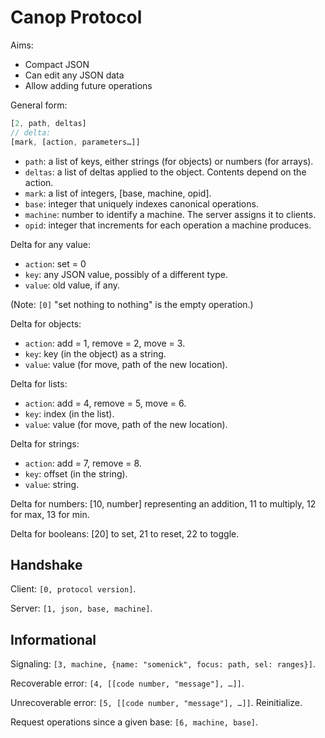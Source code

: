 # Canop Protocol

Aims:

- Compact JSON
- Can edit any JSON data
- Allow adding future operations

General form:

```js
[2, path, deltas]
// delta:
[mark, [action, parameters…]]
```

- `path`: a list of keys, either strings (for objects) or numbers (for arrays).
- `deltas`: a list of deltas applied to the object. Contents depend on the
  action.
- `mark`: a list of integers, [base, machine, opid].
- `base`: integer that uniquely indexes canonical operations.
- `machine`: number to identify a machine. The server assigns it to clients.
- `opid`: integer that increments for each operation a machine produces.

Delta for any value:

- `action`: set = 0
- `key`: any JSON value, possibly of a different type.
- `value`: old value, if any.

(Note: `[0]` "set nothing to nothing" is the empty operation.)

Delta for objects:

- `action`: add = 1, remove = 2, move = 3.
- `key`: key (in the object) as a string.
- `value`: value (for move, path of the new location).

Delta for lists:

- `action`: add = 4, remove = 5, move = 6.
- `key`: index (in the list).
- `value`: value (for move, path of the new location).

Delta for strings:

- `action`: add = 7, remove = 8.
- `key`: offset (in the string).
- `value`: string.

Delta for numbers: [10, number] representing an addition,
11 to multiply, 12 for max, 13 for min.

Delta for booleans: [20] to set, 21 to reset, 22 to toggle.

## Handshake

Client: `[0, protocol version]`.

Server: `[1, json, base, machine]`.

## Informational

Signaling: `[3, machine, {name: "somenick", focus: path, sel: ranges}]`.

Recoverable error: `[4, [[code number, "message"], …]]`.

Unrecoverable error: `[5, [[code number, "message"], …]]`. Reinitialize.

Request operations since a given base: `[6, machine, base]`.

